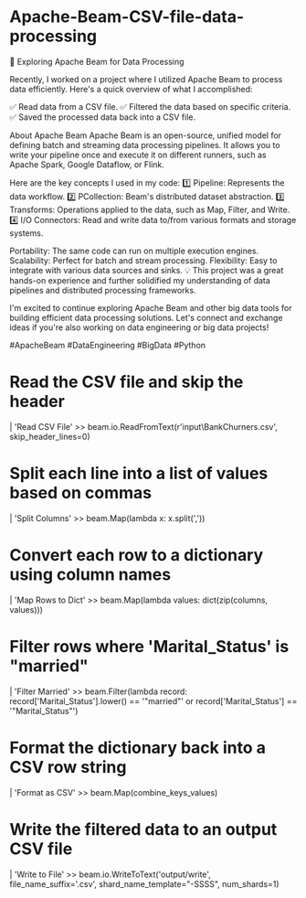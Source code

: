 # Apache-Beam-CSV-file-data-processing

🚀 Exploring Apache Beam for Data Processing

Recently, I worked on a project where I utilized Apache Beam to process data efficiently. Here's a quick overview of what I accomplished:

✅ Read data from a CSV file.
✅ Filtered the data based on specific criteria.
✅ Saved the processed data back into a CSV file.

About Apache Beam
Apache Beam is an open-source, unified model for defining batch and streaming data processing pipelines. It allows you to write your pipeline once and execute it on different runners, such as Apache Spark, Google Dataflow, or Flink.

Here are the key concepts I used in my code:
1️⃣ Pipeline: Represents the data workflow.
2️⃣ PCollection: Beam's distributed dataset abstraction.
3️⃣ Transforms: Operations applied to the data, such as Map, Filter, and Write.
4️⃣ I/O Connectors: Read and write data to/from various formats and storage systems.

Portability: The same code can run on multiple execution engines.
Scalability: Perfect for batch and stream processing.
Flexibility: Easy to integrate with various data sources and sinks.
💡 This project was a great hands-on experience and further solidified my understanding of data pipelines and distributed processing frameworks.

I'm excited to continue exploring Apache Beam and other big data tools for building efficient data processing solutions.
Let's connect and exchange ideas if you're also working on data engineering or big data projects!

#ApacheBeam #DataEngineering #BigData #Python



# Read the CSV file and skip the header
| 'Read CSV File' >> beam.io.ReadFromText(r'input\BankChurners.csv', skip_header_lines=0)

# Split each line into a list of values based on commas
| 'Split Columns' >> beam.Map(lambda x: x.split(','))

# Convert each row to a dictionary using column names
| 'Map Rows to Dict' >> beam.Map(lambda values: dict(zip(columns, values)))

# Filter rows where 'Marital_Status' is "married"
| 'Filter Married' >> beam.Filter(lambda record: record['Marital_Status'].lower() == '"married"' or record['Marital_Status'] == '"Marital_Status"')

# Format the dictionary back into a CSV row string
| 'Format as CSV' >> beam.Map(combine_keys_values)

# Write the filtered data to an output CSV file
| 'Write to File' >> beam.io.WriteToText('output/write', file_name_suffix='.csv', shard_name_template="-SSSS", num_shards=1)
